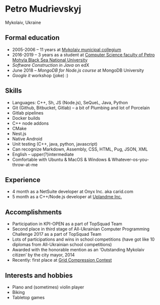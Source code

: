 # Petro Mudrievskyj
Mykolaiv, Ukraine

## Formal education
+ 2005-2006 – 11 years at [Mykolaiv municipal collegium](http://colegium.mk.ua/)
+ 2016-2019 – 3 years as a student at [Computer Science faculty of Petro Mohyla Black Sea National University](https://chmnu.edu.ua/category/fakulteti/fakultet-komp-yuternih-nauk/)
+ *Software Construction in Java* on edX
+ June 2018 – *MongoDB for Node.js course* at MongoDB University
+ *Google it* workshop (joke) :)

## Skills
+ Languages: C++, Sh, JS (Node.js), SeQueL, Java, Python
+ Git (Github, Bitbucket, Gitlab) – a bit of Plumbing and lot of Porcelain
+ Gitlab pipelines
+ Docker builds
+ C++ node addons
+ CMake
+ Nest.js
+ Native Android
+ Unit testing (C++, java, python, javascript)
+ Can recognize Markdown, Assembly, CSS, HTML, Pug, JSON, XML
+ English – upper(?)intermediate
+ Comfortable with Ubuntu & MacOS & Windows & Whatever-os-you-throw-at-me

## Experience
+ 4 month as a NetSuite developer at Onyx Inc. aka carid.com
+ 5 month as a C++/Node.js developer at [Uplandme Inc.](https://upland.me)

## Accomplishments
+ Participation in KPI-OPEN as a part of TopSquad Team
+ Second place in third stage of All-Ukrainian Computer Programming Challenge 2017 as a part of TopSquad Team
+ Lots of participations and wins in school competitions (have got like 10 diplomas from All-Ukrainian school competitions)
+ Awarded with the honorable mention as an ‘Outstanding Mykolaiv citizen’ by the city mayor, 2014
+ Recently: first place at [Grid Compression Contest](https://algotester.com/gcc/en)

## Interests and hobbies
+ Piano and (sometimes) violin player
+ Biking
+ Tabletop games
